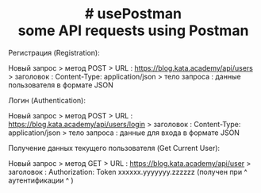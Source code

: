 
<h1 align="center"># usePostman <br>
some API requests using Postman</h1>

Регистрация (Registration): 

Новый запрос  >  метод POST  >  URL  :  https://blog.kata.academy/api/users  >  заголовок  :  Content-Type: application/json  >  тело запроса  :  данные пользователя в формате JSON




Логин (Authentication): 

Новый запрос  >  метод POST  >  URL  :  https://blog.kata.academy/api/users/login  >  заголовок  :  Content-Type: application/json  >  тело запроса  :  данные для входа в формате JSON




Получение данных текущего пользователя (Get Current User): 

Новый запрос  >  метод GET  >  URL  :  https://blog.kata.academy/api/user  >  заголовок  :  Authorization: Token xxxxxx.yyyyyyy.zzzzzz (получен при ^ аутентификации ^ )


